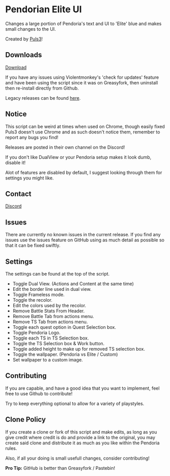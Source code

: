 # Pendorian Elite UI
Changes a large portion of Pendoria's text and UI to 'Elite' blue and makes small changes to the UI.

Created by [Puls3](https://github.com/Xer0-Puls3)!

## Downloads
[Download](https://github.com/Xer0-Puls3/Pendorian-Elite-UI/raw/master/script.user.js)

If you have any issues using Violentmonkey's 'check for updates' feature and have been using the script since it was on Greasyfork, then uninstall then re-install directly from Github.

Legacy releases can be found [here](https://github.com/Xer0-Puls3/Pendorian-Elite-UI/releases).

## Notice
This script can be weird at times when used on Chrome, though easily fixed Puls3 doesn't use Chrome and as such doesn't notice them, remember to report any bugs you find!

Releases are posted in their own channel on the Discord!

If you don't like DualView or your Pendoria setup makes it look dumb, disable it!

Alot of features are disabled by default, I suggest looking through them for settings you might like.

## Contact
[Discord](https://discord.gg/sX7nfjt)

## Issues
There are currently no known issues in the current release.
If you find any issues use the issues feature on GitHub using as much detail as possible so that it can be fixed swiftly.

## Settings
The settings can be found at the top of the script.
* Toggle Dual View. (Actions and Content at the same time)
* Edit the border line used in dual view.
* Toggle Frameless mode.
* Toggle the recolor.
* Edit the colors used by the recolor.
* Remove Battle Stats From Header.
* Remove Battle Tab from actions menu.
* Remove TS Tab from actions menu.
* Toggle each quest option in Quest Selection box.
* Toggle Pendoria Logo.
* Toggle each TS in TS Selection box.
* Toggle the TS Selection box & Work button.
* Toggle added height to make up for removed TS selection box.
* Toggle the wallpaper. (Pendoria vs Elite / Custom)
* Set wallpaper to a custom image.

## Contributing
If you are capable, and have a good idea that you want to implement, feel free to use Github to contribute!

Try to keep everything optional to allow for a variety of playstyles.

## Clone Policy
If you create a clone or fork of this script and make edits, as long as you give credit where credit is do and provide a link to the original, you may create said clone and distribute it as much as you like within the Pendoria rules.

Also, if all your doing is small usefull changes, consider contributing!

**Pro Tip:** GitHub is better than Greasyfork / Pastebin!
